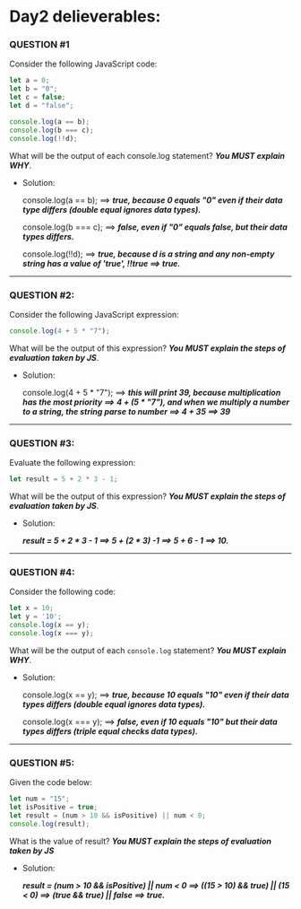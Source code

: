 # Day2 delieverables:

### QUESTION #1

Consider the following JavaScript code:

```javascript
let a = 0;
let b = "0";
let c = false;
let d = "false";

console.log(a == b);
console.log(b === c);
console.log(!!d);
```
What will be the output of each console.log statement? **_You MUST explain WHY_**.

- Solution:
  
  console.log(a == b); ==> ***true, because 0 equals "0" even if their data type differs (double equal ignores data types).***

  console.log(b === c); ==> ***false, even if "0" equals false, but their data types differs.***

  console.log(!!d); ==> ***true, because d is a string and any non-empty string has a value of 'true', !!true ==> true.***

-------------------------------------------------------------------

### QUESTION #2:


Consider the following JavaScript expression:

```javascript
console.log(4 + 5 * "7");
```

What will be the output of this expression? **_You MUST explain the steps of evaluation taken by JS_**.

- Solution:

  console.log(4 + 5 * "7"); ==> ***this will print 39, because multiplication has the most priority ==> 4 + (5 * "7"), and when we multiply a number to a string, the string parse to number ==> 4 + 35 ==> 39***

-------------------------------------------------------------------

### QUESTION #3:

Evaluate the following expression:

```javascript
let result = 5 + 2 * 3 - 1;
```

What will be the output of this expression? **_You MUST explain the steps of evaluation taken by JS_**.

- Solution:

  ***result = 5 + 2 * 3 - 1 ==> 5 + (2 * 3) -1 ==> 5 + 6 - 1 ==> 10.***
-------------------------------------------------------------------

### QUESTION #4:

Consider the following code:

```javascript
let x = 10;
let y = '10';
console.log(x == y);
console.log(x === y);
```
What will be the output of each `console.log` statement? **_You MUST explain WHY_**.


- Solution:

  console.log(x == y); ==> ***true, because 10 equals "10" even if their data types differs (double equal ignores data types).***
  
  console.log(x === y); ==> ***false, even if 10 equals "10" but their data types differs (triple equal checks data types).***
-------------------------------------------------------------------

### QUESTION #5:

Given the code below:

```javascript
let num = "15";
let isPositive = true;
let result = (num > 10 && isPositive) || num < 0;
console.log(result);
```

What is the value of result? **_You MUST explain the steps of evaluation taken by JS_**

- Solution:

  ***result = (num > 10 && isPositive) || num < 0 ==> ((15 > 10) && true) || (15 < 0) ==> (true && true) || false ==> true.***
